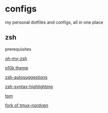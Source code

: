 # configs
my personal dotfiles and configs, all in one place

## zsh

prerequisites

[oh-my-zsh](https://github.com/ohmyzsh/ohmyzsh#basic-installation)

[p10k theme](https://github.com/romkatv/powerlevel10k/blob/master/README.md#oh-my-zsh)

[zsh-autosuggestions](https://github.com/zsh-users/zsh-autosuggestions/blob/master/INSTALL.md)

[zsh-syntax-highlighting](https://github.com/zsh-users/zsh-syntax-highlighting/blob/master/INSTALL.md)

[tpm](https://github.com/tmux-plugins/tpm#installation)

[fork of tmux-nordvpn](https://github.com/tsukiongithub/tmux-nordvpn)

